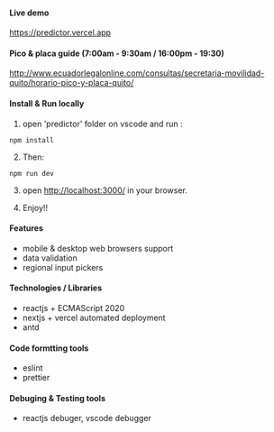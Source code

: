 #### Live demo

https://predictor.vercel.app

#### Pico & placa guide (7:00am - 9:30am / 16:00pm - 19:30)

http://www.ecuadorlegalonline.com/consultas/secretaria-movilidad-quito/horario-pico-y-placa-quito/

#### Install & Run locally

1. open 'predictor' folder on vscode and run :
```
npm install 
```
2. Then:
```
npm run dev 
```
3. open [http://localhost:3000/](http://localhost:3000/) in your browser.

4. Enjoy!! 

#### Features

- mobile & desktop web browsers support
- data validation 
- regional input pickers

#### Technologies / Libraries
- reactjs + ECMAScript 2020
- nextjs + vercel automated deployment
- antd

#### Code formtting tools
- eslint
- prettier

#### Debuging & Testing tools

- reactjs debuger, vscode debugger
